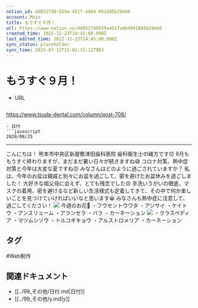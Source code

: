 ```yaml
---
notion_id: dd8527d0-559a-451f-adb4-091685b29eb8
account: Main
title: もうすぐ９月！
url: https://www.notion.so/dd8527d0559a451fadb4091685b29eb8
created_time: 2022-12-23T14:45:00.000Z
last_edited_time: 2022-12-23T14:45:00.000Z
sync_status: placeholder
sync_time: 2025-07-12T15:01:15.127983
---
```

# もうすぐ９月！

- URL
  ```javascript
https://www.tsuda-dental.com/column/post-708/
  ```
- 日付
  ```javascript
2020/08/25
  ```
---
こんにちは！
熊本市中央区新屋敷津田歯科医院
歯科衛生士の緒方です😊
8月ももうすぐ終わりますが、まだまだ暑い日々が続きますね😅
コロナ対策、熱中症対策と今年は大変な夏ですね😣
みなさんはどのように過ごされていますか？
私は、今年のお盆は親戚と別々にお盆を過ごして、密を避けたお盆休みを過ごしました！
大好きな祖父母に会えず、とても残念でした😢
手洗いうがいの徹底、マスクの着用、密を避けるなど新しい生活様式も定着してきて、その中で何か楽しいことを見つけていければいいなと思います😀
みなさんも熱中症に注意して、過ごしてください！
![](https://www.tsuda-dental.com/column/_data/contribute/images/708_1_18.jpeg)
今週のお花🌷
・フウセントウワタ
・アジサイ
・ケイトウ
・アンスリューム
・アランセラ
・バラ
・カーネーション
![](https://www.tsuda-dental.com/column/_data/contribute/images/708_1_19.jpeg)
・クラスペディア
・マツムシソウ
・トルコギキョウ
・アルストロメリア
・カーネーション

## タグ

#Web制作 

## 関連ドキュメント

- [[../99_その他/日付.md|日付]]
- [[../99_その他/y.md|y]]
